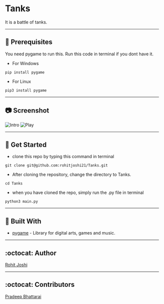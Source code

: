 # Tanks

It is a battle of tanks.

-----

## :crystal_ball: Prerequisites

You need pygame to run this.
Run this code in terminal if you dont have it.
- For Windows
```
pip install pygame
```
- For Linux
```
pip3 install pygame
```

----------

## :camera: Screenshot

![Intro](Assets/ss1.png)
![Play](Assets/ss2.png)

----------

## :floppy_disk: Get Started

- clone this repo by typing this command in terminal
```
git clone git@github.com:rohitjoshi21/Tanks.git
```

- After cloning the repository, change the directory to Tanks.

```
cd Tanks
```

- when you have cloned the repo, simply run the .py file in terminal 

```
python3 main.py
```
----------

## :hammer: Built With

- [pygame](https://github.com/pygame/) - Library for digital arts, games and music.

----------

## :octocat: Author

[Rohit Joshi](https://github.com/rohitjoshi21)

---------

## :octocat: Contributors

[Pradeep Bhattarai](https://github.com/pr0d33p)
